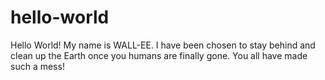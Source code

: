 # hello-world
Hello World!
My name is WALL-EE. I have been chosen to stay behind and clean up the Earth once you humans are finally gone. You all have made 
such a mess!

